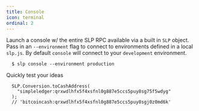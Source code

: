 ```yaml
---
title: Console
icon: terminal
ordinal: 2
---
```


Launch a console w/ the entire SLP RPC available via a built in `SLP` object. Pass in an `--environment` flag to connect to environments defined in a local `slp.js`. By default `console` will connect to your `development` environment.

      $ slp console --environment production

Quickly test your ideas

      SLP.Conversion.toCashAddress(
        "simpleledger:qrxwdlhfx5f4xsfnl0g887e5ccs5puy8sg75f5wdyg"
      );
      // 'bitcoincash:qrxwdlhfx5f4xsfnl0g887e5ccs5puy8sgj0z0md6k'
